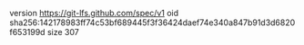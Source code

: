 version https://git-lfs.github.com/spec/v1
oid sha256:142178983ff74c53bf689445f3f36424daef74e340a847b91d3d6820f653199d
size 307
